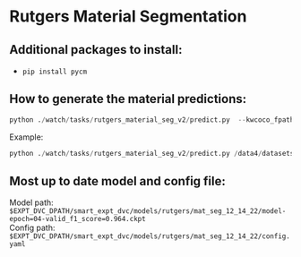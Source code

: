# Rutgers Material Segmentation

## Additional packages to install:

- `pip install pycm`

## How to generate the material predictions:

```python
python ./watch/tasks/rutgers_material_seg_v2/predict.py  --kwcoco_fpath <input_kwcoco_path> --model_fpath <model_fpath> --config_fpath <config_fpath> --output_kwcoco_fpath <output_kwcoco_fpath> 
```

Example:

```python
python ./watch/tasks/rutgers_material_seg_v2/predict.py /data4/datasets/dvc-repos/smart_data_dvc/Drop6-MeanYear10GSD-V2/data_vali_I2L_split6.kwcoco.zip /home/purri/research/smart_watch_mat_seg/matseg_exps/2023-05-22/21-51-37/checkpoints/model-epoch=35-train_F1Score=0.32025.ckpt
```

## Most up to date model and config file:

Model path: `$EXPT_DVC_DPATH/smart_expt_dvc/models/rutgers/mat_seg_12_14_22/model-epoch=04-valid_f1_score=0.964.ckpt`  <br/>
Config path: `$EXPT_DVC_DPATH/smart_expt_dvc/models/rutgers/mat_seg_12_14_22/config.yaml`